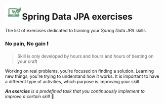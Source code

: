 # <img src="https://raw.githubusercontent.com/bobocode-projects/resources/master/image/logo_transparent_background.png" height=50/>Spring Data JPA exercises
The list of exercises dedicated to training your *Spring Data JPA* skills

### No pain, No gain :heavy_exclamation_mark:

> Skill is only developed by hours and hours and hours of beating on your craft

Working on real problems, you're focused on finding a solution. Learning new things, you're trying to understand how it works.
It is important to have a different type of activities, which purpose is improving your skill 

***An exercise** is a predefined task that you continuously implement to improve a certain skill* :muscle:
##